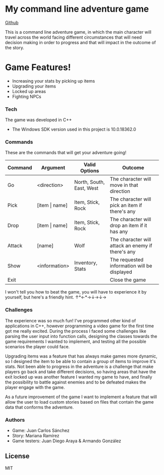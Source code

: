 # My command line adventure game

[Github](https://github.com/jcarlos0305/zork)

This is a command line adventure game, in which the main character will travel across the world facing different circumstances that will need decision making in order to progress and that will impact in the outcome of the story.

# Game Features!

- Increasing your stats by picking up items
- Upgrading your items
- Locked up areas
- Fighting NPCs

### Tech

The game was developed in C++

- The Windows SDK version used in this project is 10.0.18362.0

### Commands

These are the commands that will get your adventure going!

| Command | Argument            | Valid Options            | Outcome                                           |
| ------- | ------------------- | ------------------------ | ------------------------------------------------- |
| Go      | &lt;direction&gt;   | North, South, East, West | The character will move in that direction         |
| Pick    | [item \| name]      | Item, Stick, Rock        | The character will pick an item if there's any    |
| Drop    | [item \| name]      | Item, Stick, Rock        | The character will drop an item if it has any     |
| Attack  | [name]              | Wolf                     | The character will attack an enemy if there's any |
| Show    | &lt;information&gt; | Inventory, Stats         | The requested information will be displayed       |
| Exit    |                     |                          | Close the game                                    |

I won't tell you how to beat the game, you will have to experience it by yourself, but here's a friendly hint. ↑\*←\*→↓→↓→

### Challenges

The experience was so much fun! I've programmed other kind of applications in C++, however programming a video game for the first time got me really excited. During the process I faced some challenges like parsing the user input into function calls, designing the classes towards the game requirements I wanted to implement, and testing all the possible scenarios the player could face.

Upgrading items was a feature that has always make games more dynamic, so I designed the item to be able to contain a group of items to improve it's stats. Not been able to progress in the adventure is a challenge that make players go back and take different decisions, so having areas that have the exit locked up was another feature I wanted my game to have, and finally the possibility to battle against enemies and to be defeated makes the player engage with the game.

As a future improvement of the game I want to implement a feature that will allow the user to load custom stories based on files that contain the game data that conforms the adventure.

### Authors

- Game: Juan Carlos Sánchez
- Story: Mariana Ramírez
- Game testers: Juan Diego Araya & Armando González

## License

MIT
